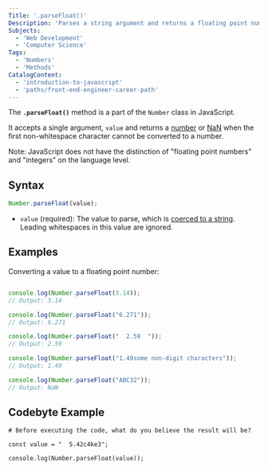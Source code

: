 ```yaml
---
Title: '.parseFloat()'
Description: 'Parses a string argument and returns a floating point number.'
Subjects:
  - 'Web Development'
  - 'Computer Science'
Tags:
  - 'Numbers'
  - 'Methods'
CatalogContent:
  - 'introduction-to-javascript'
  - 'paths/front-end-engineer-career-path'
---
```


The **`.parseFloat()`** method is a part of the `Number` class in JavaScript.

It accepts a single argument, `value` and returns a [number](https://developer.mozilla.org/en-US/docs/Web/JavaScript/Reference/Global_Objects/Number) or [NaN](https://developer.mozilla.org/en-US/docs/Web/JavaScript/Reference/Global_Objects/NaN) when the first non-whitespace character cannot be converted to a number.

Note: JavaScript does not have the distinction of "floating point numbers" and "integers" on the language level.

## Syntax

```js
Number.parseFloat(value);
```

- `value` (required): The value to parse, which is [coerced to a string](https://developer.mozilla.org/en-US/docs/Web/JavaScript/Reference/Global_Objects/String#string_coercion). Leading whitespaces in this value are ignored.

## Examples

Converting a value to a floating point number:

```js

console.log(Number.parseFloat(3.14));
// Output: 3.14

console.log(Number.parseFloat("6.271"));
// Output: 6.271

console.log(Number.parseFloat("  2.59  "));
// Output: 2.59

console.log(Number.parseFloat("1.49some non-digit characters"));
// Output: 1.49

console.log(Number.parseFloat("ABC32"));
// Output: NaN
```

## Codebyte Example

```codebyte/js
# Before executing the code, what do you believe the result will be?

const value = "  5.42c4ke3";

console.log(Number.parseFloat(value));
```
